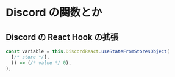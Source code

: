 # Discord の関数とか

## Discord の React Hook の拡張

```ts
const variable = this.DiscordReact.useStateFromStoresObject(
  [/* store */],
  () => (/* value */ 0),
);
```